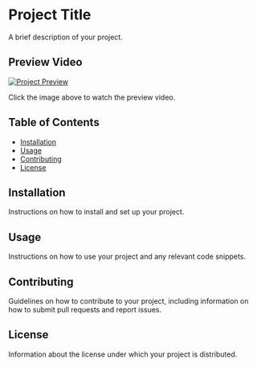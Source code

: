 # Project Title

A brief description of your project.

## Preview Video

[![Project Preview](https://img.youtube.com/vi/VIDEO_ID/0.jpg)](https://www.youtube.com/watch?v=VIDEO_ID)

Click the image above to watch the preview video.

## Table of Contents

- [Installation](#installation)
- [Usage](#usage)
- [Contributing](#contributing)
- [License](#license)

## Installation

Instructions on how to install and set up your project.

## Usage

Instructions on how to use your project and any relevant code snippets.

## Contributing

Guidelines on how to contribute to your project, including information on how to submit pull requests and report issues.

## License

Information about the license under which your project is distributed.

